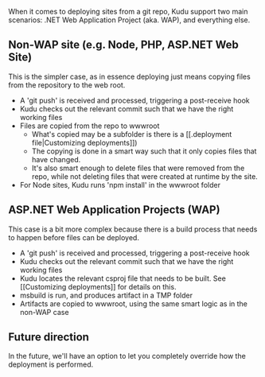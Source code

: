 When it comes to deploying sites from a git repo, Kudu support two main scenarios: .NET Web Application Project (aka. WAP), and everything else.

## Non-WAP site (e.g. Node, PHP, ASP.NET Web Site) ##

This is the simpler case, as in essence deploying just means copying files from the repository to the web root.

- A 'git push' is received and processed, triggering a post-receive hook
- Kudu checks out the relevant commit such that we have the right working files
- Files are copied from the repo to wwwroot
  - What's copied may be a subfolder is there is a [[.deployment file|Customizing deployments]])
  - The copying is done in a smart way such that it only copies files that have changed.
  - It's also smart enough to delete files that were removed from the repo, while not deleting files that were created at runtime by the site.
- For Node sites, Kudu runs 'npm install' in the wwwroot folder


## ASP.NET Web Application Projects (WAP) ##

This case is a bit more complex because there is a build process that needs to happen before files can be deployed.

- A 'git push' is received and processed, triggering a post-receive hook
- Kudu checks out the relevant commit such that we have the right working files
- Kudu locates the relevant csproj file that needs to be built. See [[Customizing deployments]] for details on this.
- msbuild is run, and produces artifact in a TMP folder
- Artifacts are copied to wwwroot, using the same smart logic as in the non-WAP case

## Future direction

In the future, we'll have an option to let you completely override how the deployment is performed.